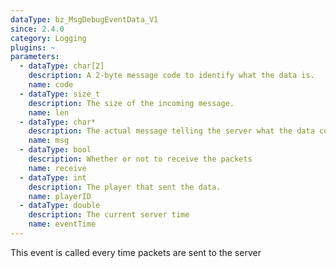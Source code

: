 ```yaml
---
dataType: bz_MsgDebugEventData_V1
since: 2.4.0
category: Logging
plugins: ~
parameters:
  - dataType: char[2]
    description: A 2-byte message code to identify what the data is.
    name: code
  - dataType: size_t
    description: The size of the incoming message.
    name: len
  - dataType: char*
    description: The actual message telling the server what the data contains, based on the code data.
    name: msg
  - dataType: bool
    description: Whether or not to receive the packets
    name: receive
  - dataType: int
    description: The player that sent the data.
    name: playerID
  - dataType: double
    description: The current server time
    name: eventTime
---
```


This event is called every time packets are sent to the server
